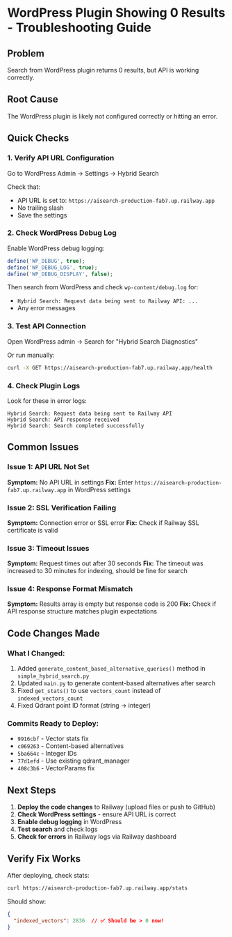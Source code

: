 # WordPress Plugin Showing 0 Results - Troubleshooting Guide

## Problem
Search from WordPress plugin returns 0 results, but API is working correctly.

## Root Cause
The WordPress plugin is likely not configured correctly or hitting an error.

## Quick Checks

### 1. Verify API URL Configuration
Go to WordPress Admin → Settings → Hybrid Search

Check that:
- API URL is set to: `https://aisearch-production-fab7.up.railway.app`
- No trailing slash
- Save the settings

### 2. Check WordPress Debug Log
Enable WordPress debug logging:
```php
define('WP_DEBUG', true);
define('WP_DEBUG_LOG', true);
define('WP_DEBUG_DISPLAY', false);
```

Then search from WordPress and check `wp-content/debug.log` for:
- `Hybrid Search: Request data being sent to Railway API: ...`
- Any error messages

### 3. Test API Connection
Open WordPress admin → Search for "Hybrid Search Diagnostics"

Or run manually:
```bash
curl -X GET https://aisearch-production-fab7.up.railway.app/health
```

### 4. Check Plugin Logs
Look for these in error logs:
```
Hybrid Search: Request data being sent to Railway API
Hybrid Search: API response received
Hybrid Search: Search completed successfully
```

## Common Issues

### Issue 1: API URL Not Set
**Symptom:** No API URL in settings
**Fix:** Enter `https://aisearch-production-fab7.up.railway.app` in WordPress settings

### Issue 2: SSL Verification Failing  
**Symptom:** Connection error or SSL error
**Fix:** Check if Railway SSL certificate is valid

### Issue 3: Timeout Issues
**Symptom:** Request times out after 30 seconds
**Fix:** The timeout was increased to 30 minutes for indexing, should be fine for search

### Issue 4: Response Format Mismatch
**Symptom:** Results array is empty but response code is 200
**Fix:** Check if API response structure matches plugin expectations

## Code Changes Made

### What I Changed:
1. Added `generate_content_based_alternative_queries()` method in `simple_hybrid_search.py`
2. Updated `main.py` to generate content-based alternatives after search
3. Fixed `get_stats()` to use `vectors_count` instead of `indexed_vectors_count`
4. Fixed Qdrant point ID format (string → integer)

### Commits Ready to Deploy:
- `9916cbf` - Vector stats fix
- `c069263` - Content-based alternatives
- `5ba664c` - Integer IDs
- `77d1efd` - Use existing qdrant_manager
- `408c3b6` - VectorParams fix

## Next Steps

1. **Deploy the code changes** to Railway (upload files or push to GitHub)
2. **Check WordPress settings** - ensure API URL is correct
3. **Enable debug logging** in WordPress
4. **Test search** and check logs
5. **Check for errors** in Railway logs via Railway dashboard

## Verify Fix Works

After deploying, check stats:
```bash
curl https://aisearch-production-fab7.up.railway.app/stats
```

Should show:
```json
{
  "indexed_vectors": 2836  // ✅ Should be > 0 now!
}
```

